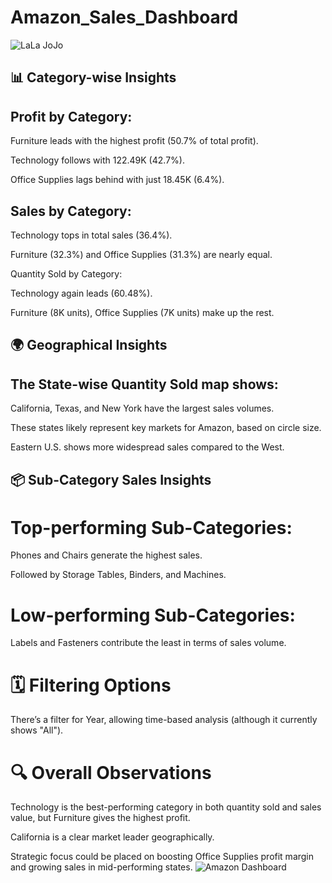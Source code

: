 # Amazon_Sales_Dashboard
![LaLa JoJo](https://github.com/user-attachments/assets/e1f8d477-6b36-4e1a-8b42-0a6c9a3b4112)

## 📊 Category-wise Insights
## Profit by Category:

Furniture leads with the highest profit (50.7% of total profit).

Technology follows with 122.49K (42.7%).

Office Supplies lags behind with just 18.45K (6.4%).

## Sales by Category:

Technology tops in total sales (36.4%).

Furniture (32.3%) and Office Supplies (31.3%) are nearly equal.

Quantity Sold by Category:

Technology again leads (60.48%).

Furniture (8K units), Office Supplies (7K units) make up the rest.

## 🌍 Geographical Insights
## The State-wise Quantity Sold map shows:

California, Texas, and New York have the largest sales volumes.

These states likely represent key markets for Amazon, based on circle size.

Eastern U.S. shows more widespread sales compared to the West.

## 📦 Sub-Category Sales Insights
# Top-performing Sub-Categories:

Phones and Chairs generate the highest sales.

Followed by Storage Tables, Binders, and Machines.

# Low-performing Sub-Categories:

Labels and Fasteners contribute the least in terms of sales volume.

# 🗓️ Filtering Options
There’s a filter for Year, allowing time-based analysis (although it currently shows "All").

# 🔍 Overall Observations
Technology is the best-performing category in both quantity sold and sales value, but Furniture gives the highest profit.

California is a clear market leader geographically.

Strategic focus could be placed on boosting Office Supplies profit margin and growing sales in mid-performing states.
![Amazon Dashboard](https://github.com/user-attachments/assets/80eac007-5653-4902-9b9b-ab5579896092)
